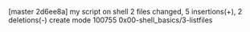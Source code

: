 [master 2d6ee8a] my script on shell
 2 files changed, 5 insertions(+), 2 deletions(-)
 create mode 100755 0x00-shell_basics/3-listfiles
